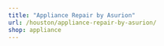 ```yaml
---
title: "Appliance Repair by Asurion"
url: /houston/appliance-repair-by-asurion/
shop: appliance
---
```

